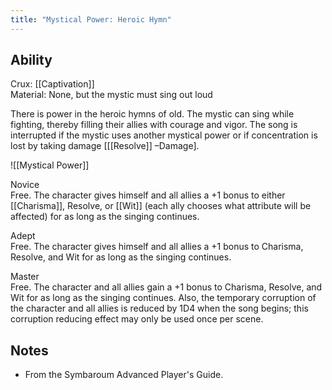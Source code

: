 ```yaml
---
title: "Mystical Power: Heroic Hymn"
---
```

## Ability
Crux: [[Captivation]]<br>Material: None, but the mystic must sing out loud

There is power in the heroic hymns of old. The mystic can sing while fighting, thereby filling their allies with courage and vigor. The song is interrupted if the mystic uses another mystical power or if concentration is lost by taking damage \[[[Resolve]] –Damage\].

![[Mystical Power]]

Novice<br>Free. The character gives himself and all allies a +1 bonus to either [[Charisma]], Resolve, or [[Wit]] (each ally chooses what attribute will be affected) for as long as the singing continues.

Adept<br>Free. The character gives himself and all allies a +1 bonus to Charisma, Resolve, and Wit for as long as the singing continues.

Master<br>Free. The character and all allies gain a +1 bonus to Charisma, Resolve, and Wit for as long as the singing continues. Also, the temporary corruption of the character and all allies is reduced by 1D4 when the song begins; this corruption reducing effect may only be used once per scene.
## Notes
* From the Symbaroum Advanced Player's Guide.